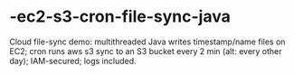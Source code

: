 # -ec2-s3-cron-file-sync-java
Cloud file-sync demo: multithreaded Java writes timestamp/name files on EC2; cron runs aws s3 sync to an S3 bucket every 2 min (alt: every other day); IAM-secured; logs included.
